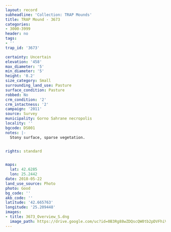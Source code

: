 ```yaml
---
layout: record
subheadline: 'Collection: TRAP Mounds'
title: TRAP Mound - 3673
categories:
- 3000-3999
header: no
tags:
- ''
trap_id: '3673'

certainty: Uncertain
elevation: '458'
max_diameter: '5'
min_diameter: '5'
height: '0.2'
size_category: Small
surrounding_land_use: Pasture
surface_condition: Pasture
robbed: No
crm_condition: '2'
crm_intactness: '2'
campaign: '2011'
source: Survey
municipality: Gorno Sahrane necropolis
locality: ''
bgcode: DS001
notes: |-
  Stony surface, sparse vegetation.


rights: standard


maps:
  lat: 42.6285
  lon: 25.2442
date: 2018-05-22
land_use_source: Photo
photo: Good
bg_code: ''
akb_code: ''
latitude: '42.665763'
longitude: '25.209448'
images:
- title: 3673_Overview_S.dng
  image_path: https://drive.google.com/uc?id=0B3Rg88wZDQscQW0tb2pDVFhiVDg
---
```

